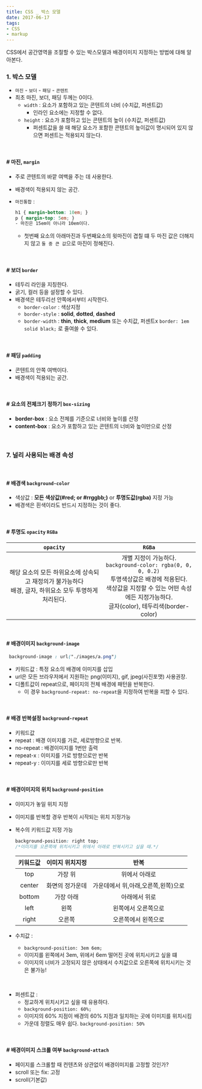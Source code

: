 ```yaml
---
title: CSS _ 박스 모델
date: 2017-06-17
tags:
- CSS
- markup
---
```


CSS에서 공간영역을 조절할 수 있는 박스모델과 배경이미지 지정하는 방법에 대해 알아본다.


### 1.  박스 모델

- `마진` - `보더` - `패딩` - `콘텐트`
- 최초 마진, 보더, 패딩 두께는 0이다.
	- `width` : 요소가 포함하고 있는 콘텐트의 너비 (수치값, 퍼센트값)
		- 인라인 요소에는 지정할 수 없다.
	- `height` : 요소가 포함하고 있는 콘텐트의 높이 (수치값, 퍼센트값)
		- 퍼센트값을 쓸 때 해당 요소가 포함한 콘텐트의 높이값이 명시되어 있지 않으면 퍼센트는 적용되지 않는다.

<br>

#### # 마진, `margin`
- 주로 콘텐트의 바깥 여백을 주는 데 사용한다.
- 배경색이 적용되지 않는 공간.
- `마진통합` :

	```css
	h1 { margin-bottom: 10em; }
	p { margin-top: 5em; }
	- 마진은 15em이 아니라 10em이다.
	```

	- 첫번째 요소의 아래마진과 두번째요소의 윗마진이 겹칠 떄 두 마진 값은 더해지지 않고 `둘 중 큰 값`으로 마진이 정해진다.

<br>

#### # 보더 `border`

- 테두리 라인을 지칭한다.
- 굵기, 컬러 등을 설정할 수 있다.
- 배경색은 테두리선 안쪽에서부터 시작한다.
	- `border-color` : 색상지정
	- `border-style` : **solid**, **dotted**, **dashed**
	- `border-width` : **thin**, **thick**, **medium** 또는 수치값, 퍼센트x
	`border: 1em solid black;` 로 줄여쓸 수 있다.

<br>

#### # 패딩 `padding`

- 콘텐트의 안쪽 여백이다.
- 배경색이 적용되는 공간.

<br>

#### # 요소의 전체크기 정하기 `box-sizing`

- **border-box** : 요소 전체를 기준으로 너비와 높이를 산정
- **content-box** : 요소가 포함하고 있는 콘텐트의 너비와 높이만으로 산정

<br>

### 7. 널리 사용되는 배경 속성

<br>

#### # 배경색 `background-color`

- 색상값 : **모든 색상값(#red; or #rrggbb;)** or **투명도값(rgba)** 지정 가능
- 배경색은 흰색이라도 반드시 지정하는 것이 좋다.

<br>

#### # 투명도 `opacity` `RGBa`

|`opacity`|`RGBa`|
|:-------:|:-----:|
|해당 요소의 모든 하위요소에 상속되고 재정의가 불가능하다<br>배경, 글자, 하위요소 모두 투명하게 처리된다.|개별 지정이 가능하다.<br>`background-color: rgba(0, 0, 0, 0.2)`<br>투명색상값은 배경에 적용된다.<br>색상값을 지정할 수 있는 어떤 속성에든 지정가능하다.<br>글자(color), 테두리색(border-color)|

<br>

#### # 배경이미지 `background-image`

```css
 background-image : url("./images/a.png")
```

- 키워드값 : 특정 요소의 배경에 이미지를 삽입
- url은 모든 브라우저에서 지원하는 png(이미지), gif, jpeg(사진포맷) 사용권장.
- 디폴트값이 repeat으로, 페이지의 전체 배경에 패턴을 반복한다.
	- 이 경우 `background-repeat: no-repeat`을 지정하여 반복을 피할 수 있다.

<br>

#### # 배경 반복설정 `background-repeat`
- 키워드값
 - repeat : 배경 이미지를 가로, 세로방향으로 반복.
 - no-repeat : 배경이미지를 1번만 출력
 - repeat-x : 이미지를 가로 방향으로만 반복
 - repeat-y : 이미지를 세로 방향으로만 반복

<br>

#### # 배경이미지의 위치 `background-position`
- 이미지가 놓일 위치 지정
- 이미지를 반복할 경우 반복이 시작되는 위치 지정가능
- 복수의 키워드값 지정 가능

    ```css
    background-position: right top;
    /*이미지를 오른쪽에 위치시키고 위에서 아래로 반복시키고 싶을 때.*/
	```

	|키워드값|이미지 위치지정|반복|
	|:-----:|:----:|:----:|
	|top|가장 위|위에서 아래로|
	|center|화면의 정가운데|가운데에서 위,아래,오른쪽,왼쪽)으로|
	|bottom|가장 아래|아래에서 위로|
	|left|왼쪽|왼쪽에서 오른쪽으로|
	|right|오른쪽|오른쪽에서 왼쪽으로|

- 수치값 :
	- `background-position: 3em 6em;`
	- 이미지를 왼쪽에서 3em, 위에서 6em 떨어진 곳에 위치시키고 싶을 떄
	- 이미지의 너비가 고정되지 않은 상태에서 수치값으로 오른쪽에 위치시키는 것은 불가능!

<br>

- 퍼센트값 :
	- 정교하게 위치시키고 싶을 때 유용하다.
	- `background-position: 60%;`
	- 이미지의 60% 지점이 배경의 60% 지점과 일치하는 곳에 이미지를 위치시킴
	- 가운데 정렬도 매우 쉽다. `background-position: 50%`

<br>

#### # 배경이미지 스크롤 여부 `background-attach`

- 페이지를 스크롤할 때 컨텐츠와 상관없이 배경이미지를 고정할 것인가?
- scroll 또는 fix: 고정
- scroll(기본값)

<br>
